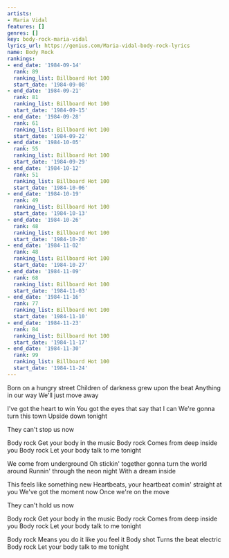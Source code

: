 ```yaml
---
artists:
- Maria Vidal
features: []
genres: []
key: body-rock-maria-vidal
lyrics_url: https://genius.com/Maria-vidal-body-rock-lyrics
name: Body Rock
rankings:
- end_date: '1984-09-14'
  rank: 89
  ranking_list: Billboard Hot 100
  start_date: '1984-09-08'
- end_date: '1984-09-21'
  rank: 81
  ranking_list: Billboard Hot 100
  start_date: '1984-09-15'
- end_date: '1984-09-28'
  rank: 61
  ranking_list: Billboard Hot 100
  start_date: '1984-09-22'
- end_date: '1984-10-05'
  rank: 55
  ranking_list: Billboard Hot 100
  start_date: '1984-09-29'
- end_date: '1984-10-12'
  rank: 51
  ranking_list: Billboard Hot 100
  start_date: '1984-10-06'
- end_date: '1984-10-19'
  rank: 49
  ranking_list: Billboard Hot 100
  start_date: '1984-10-13'
- end_date: '1984-10-26'
  rank: 48
  ranking_list: Billboard Hot 100
  start_date: '1984-10-20'
- end_date: '1984-11-02'
  rank: 48
  ranking_list: Billboard Hot 100
  start_date: '1984-10-27'
- end_date: '1984-11-09'
  rank: 68
  ranking_list: Billboard Hot 100
  start_date: '1984-11-03'
- end_date: '1984-11-16'
  rank: 77
  ranking_list: Billboard Hot 100
  start_date: '1984-11-10'
- end_date: '1984-11-23'
  rank: 84
  ranking_list: Billboard Hot 100
  start_date: '1984-11-17'
- end_date: '1984-11-30'
  rank: 99
  ranking_list: Billboard Hot 100
  start_date: '1984-11-24'
---
```

Born on a hungry street
Children of darkness grew upon the beat
Anything in our way
We'll just move away

I've got the heart to win
You got the eyes that say that I can
We're gonna turn this town
Upside down tonight

They can't stop us now

Body rock
Get your body in the music
Body rock
Comes from deep inside you
Body rock
Let your body talk to me tonight

We come from underground
Oh stickin' together gonna turn the world around
Runnin' through the neon night
With a dream inside

This feels like something new
Heartbeats, your heartbeat comin' straight at you
We've got the moment now
Once we're on the move

They can't hold us now

Body rock
Get your body in the music
Body rock
Comes from deep inside you
Body rock
Let your body talk to me tonight

Body rock
Means you do it like you feel it
Body shot
Turns the beat electric
Body rock
Let your body talk to me tonight
